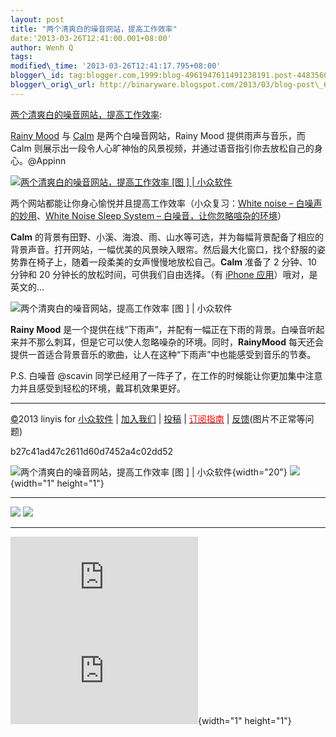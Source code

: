 ```yaml
--- 
layout: post 
title: "两个清爽白的噪音网站，提高工作效率" 
date:'2013-03-26T12:41:00.001+08:00' 
author: Wenh Q
tags:
modified\_time: '2013-03-26T12:41:17.795+08:00' 
blogger\_id: tag:blogger.com,1999:blog-4961947611491238191.post-4483560937745019360
blogger\_orig\_url: http://binaryware.blogspot.com/2013/03/blog-post\_6842.html
---
```

[两个清爽白的噪音网站，提高工作效率](http://www.appinn.com/rainy-mood-and-calm-website/):

[Rainy Mood](http://rainymood.com/) 与 [Calm](http://calm.com/)
是两个白噪音网站，Rainy Mood 提供雨声与音乐，而 Calm
则展示出一段令人心旷神怡的风景视频，并通过语音指引你去放松自己的身心。@Appinn

[![两个清爽白的噪音网站，提高工作效率
[图
] |
小众软件](http://img3.appinn.com/images/201303/calm-and-rainymood.jpg/o "两个清爽白的噪音网站，提高工作效率[图] | 小众软件")](http://www.appinn.com/rainy-mood-and-calm-website/)

两个网站都能让你身心愉悦并且提高工作效率（小众复习：[White noise –
白噪声的妙用](http://www.appinn.com/white-noise/)、[White Noise Sleep
System –
白噪音，让你忽略喧杂的环境](http://www.appinn.com/white-noise-sleep-system/)）

**Calm** 的背景有田野、小溪、海浪、雨、山水等可选，并为每幅背景配备了相应的背景声音。打开网站，一幅优美的风景映入眼帘。然后最大化窗口，找个舒服的姿势靠在椅子上，随着一段柔美的女声慢慢地放松自己。**Calm** 准备了
2 分钟、10 分钟和 20 分钟长的放松时间，可供我们自由选择。（有 [iPhone
应用](https://itunes.apple.com/us/app/calm.com/id571800810?ls=1&mt=8)）哦对，是英文的…

![两个清爽白的噪音网站，提高工作效率
[图
] |
小众软件](http://img3.appinn.com/images/201303/2013-03-25-11-19-28.png/o "两个清爽白的噪音网站，提高工作效率[图] | 小众软件")

**Rainy Mood**
是一个提供在线“下雨声”，并配有一幅正在下雨的背景。白噪音听起来并不那么刺耳，但是它可以使人忽略噪杂的环境。同时，**RainyMood** 每天还会提供一首适合背景音乐的歌曲，让人在这种“下雨声”中也能感受到音乐的节奏。

P.S. 白噪音 @scavin
同学已经用了一阵子了，在工作的时候能让你更加集中注意力并且感受到轻松的环境，戴耳机效果更好。


------------------------------------------------------------------------

[©](http://www.appinn.com/copyright/?utm_source=feeds&utm_medium=copyright&utm_campaign=feeds "版权声明")2013
linyis for
[小众软件](http://www.appinn.com/?utm_source=feeds&utm_medium=appinn&utm_campaign=feeds "本文来自小众软件")
|
[加入我们](http://www.appinn.com/join-us/?utm_source=feeds&utm_medium=joinus&utm_campaign=feeds "加入小众软件")
|
[投稿](http://www.appinn.com/contribute/?utm_source=feeds&utm_medium=contribute&utm_campaign=feeds "给小众软件投稿")
| [<span
style="color: red;">订阅指南</span>](http://www.appinn.com/feeds-subscribe/?utm_source=feeds&utm_medium=feedsubscribe&utm_campaign=feeds "可以分类订阅小众，Windows/MAC/游戏")
| [反馈](http://appinn.wufoo.com/forms/eccae-aeeae/)(图片不正常等问题)

b27c41ad47c2611d60d7452a4c02dd52

![两个清爽白的噪音网站，提高工作效率
[图
] |
小众软件](http://s33.sitemeter.com/meter.asp?site=s33appinn "两个清爽白的噪音网站，提高工作效率[图] | 小众软件"){width="20"}
![](http://appinn.feedsportal.com/c/33935/f/615575/s/29fc11a0/mf.gif){width="1"
height="1"}

<div>

  ------------------------------------------------------------------------------------------------------------------------------------------------------------------------------------------------------------------------------------------------------------------------------------------------------------------------------------------------------ -----------------------------------------------------------------------------------------------------------------------------------------------------------------------------------------------------------------------------------------------------------------------------------------------------------------------------------------
  [![](http://res3.feedsportal.com/images/emailthis2.gif)](http://share.feedsportal.com/viral/sendEmail.cfm?lang=en&title=%E4%B8%A4%E4%B8%AA%E6%B8%85%E7%88%BD%E7%99%BD%E7%9A%84%E5%99%AA%E9%9F%B3%E7%BD%91%E7%AB%99%EF%BC%8C%E6%8F%90%E9%AB%98%E5%B7%A5%E4%BD%9C%E6%95%88%E7%8E%87&link=http%3A%2F%2Fwww.appinn.com%2Frainy-mood-and-calm-website%2F)   [![](http://res3.feedsportal.com/images/bookmark.gif)](http://res.feedsportal.com/viral/bookmark.cfm?title=%E4%B8%A4%E4%B8%AA%E6%B8%85%E7%88%BD%E7%99%BD%E7%9A%84%E5%99%AA%E9%9F%B3%E7%BD%91%E7%AB%99%EF%BC%8C%E6%8F%90%E9%AB%98%E5%B7%A5%E4%BD%9C%E6%95%88%E7%8E%87&link=http%3A%2F%2Fwww.appinn.com%2Frainy-mood-and-calm-website%2F)
  ------------------------------------------------------------------------------------------------------------------------------------------------------------------------------------------------------------------------------------------------------------------------------------------------------------------------------------------------------ -----------------------------------------------------------------------------------------------------------------------------------------------------------------------------------------------------------------------------------------------------------------------------------------------------------------------------------------

</div>





[![](http://da.feedsportal.com/r/161770411546/u/0/f/615575/c/33935/s/29fc11a0/a2.img)](http://da.feedsportal.com/r/161770411546/u/0/f/615575/c/33935/s/29fc11a0/a2.htm)![](http://pi.feedsportal.com/r/161770411546/u/0/f/615575/c/33935/s/29fc11a0/a2t.img){width="1"
height="1"}

